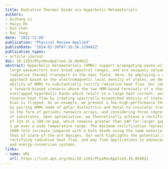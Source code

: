 ```yaml
---
title: Radiative Thermal Diode via Hyperbolic Metamaterials
authors:
- Qizhang Li
- Haiyu He
- Qun Chen
- Bai Song
date: '2021-12-08'
publication: "Physical Review Applied"
publishDate: '2024-01-30T07:16:36.319442Z'
publication_types:
- article-journal
doi: 10.1103/PhysRevApplied.16.064022
abstract: Hyperbolic metamaterials (HMMs) support propagating waves with arbitrarily
  large wavevectors over broad spectral ranges, and are uniquely valuable for engineering
  radiative thermal transport in the near field. Here, by employing a rational-design
  approach based on the electromagnetic local density of states, we demonstrate the
  ability of HMMs to substantially rectify radiative heat flow. Our idea is to establish
  a forward-biased scenario where the two HMM-based terminals of a thermal diode feature
  overlapped hyperbolic bands which result in a large heat current, and suppress the
  reverse heat flow by creating spectrally mismatched density of states as the temperature
  bias is flipped. As an example, we present a few high-performance thermal diodes
  by pairing HMMs made of polar dielectrics and metal-to-insulator transition materials
  in the form of periodic nanowire arrays, and considering three representative kinds
  of substrates. Upon optimization, we theoretically achieve a rectification ratio
  of 324 at a 100-nm gap, which remains greater than 148 for larger gap sizes up to
  1 µm over a wide temperature range. The maximum rectification represents an almost
  1000-fold increase compared with a bulk diode using the same materials, and is twice
  that of state-of-the-art designs. Our work highlights the potential of HMMs for
  rectifying radiative heat flow, and may find applications in advanced thermal-management
  and energy-conversion systems.
links:
- name: URL
  url: https://link.aps.org/doi/10.1103/PhysRevApplied.16.064022
---
```

